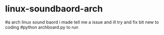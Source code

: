 # linux-soundbaord-arch







#a arch linux sound baord i made tell me a issue and ill try and fix bit new to coding
#python archboard.py to run 









